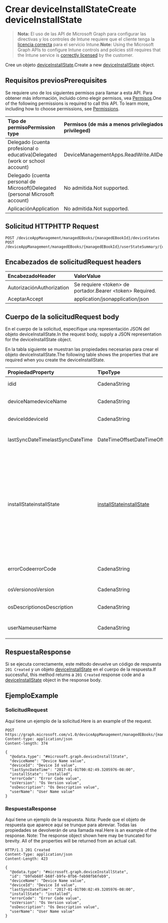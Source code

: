 # <a name="create-deviceinstallstate"></a><span data-ttu-id="c2f63-101">Crear deviceInstallState</span><span class="sxs-lookup"><span data-stu-id="c2f63-101">Create deviceInstallState</span></span>

> <span data-ttu-id="c2f63-102">**Nota:** El uso de las API de Microsoft Graph para configurar las directivas y los controles de Intune requiere que el cliente tenga la [licencia correcta](https://go.microsoft.com/fwlink/?linkid=839381) para el servicio Intune.</span><span class="sxs-lookup"><span data-stu-id="c2f63-102">**Note:** Using the Microsoft Graph APIs to configure Intune controls and policies still requires that the Intune service is [correctly licensed](https://go.microsoft.com/fwlink/?linkid=839381) by the customer.</span></span>

<span data-ttu-id="c2f63-103">Cree un objeto [deviceInstallState](../resources/intune_books_deviceinstallstate.md).</span><span class="sxs-lookup"><span data-stu-id="c2f63-103">Create a new [deviceInstallState](../resources/intune_books_deviceinstallstate.md) object.</span></span>
## <a name="prerequisites"></a><span data-ttu-id="c2f63-104">Requisitos previos</span><span class="sxs-lookup"><span data-stu-id="c2f63-104">Prerequisites</span></span>
<span data-ttu-id="c2f63-p101">Se requiere uno de los siguientes permisos para llamar a esta API. Para obtener más información, incluido cómo elegir permisos, vea [Permisos](../../../concepts/permissions_reference.md).</span><span class="sxs-lookup"><span data-stu-id="c2f63-p101">One of the following permissions is required to call this API. To learn more, including how to choose permissions, see [Permissions](../../../concepts/permissions_reference.md).</span></span>

|<span data-ttu-id="c2f63-107">Tipo de permiso</span><span class="sxs-lookup"><span data-stu-id="c2f63-107">Permission type</span></span>|<span data-ttu-id="c2f63-108">Permisos (de más a menos privilegiados)</span><span class="sxs-lookup"><span data-stu-id="c2f63-108">Permissions (from most to least privileged)</span></span>|
|:---|:---|
|<span data-ttu-id="c2f63-109">Delegado (cuenta profesional o educativa)</span><span class="sxs-lookup"><span data-stu-id="c2f63-109">Delegated (work or school account)</span></span>|<span data-ttu-id="c2f63-110">DeviceManagementApps.ReadWrite.All</span><span class="sxs-lookup"><span data-stu-id="c2f63-110">DeviceManagementApps.ReadWrite.All</span></span>|
|<span data-ttu-id="c2f63-111">Delegado (cuenta personal de Microsoft)</span><span class="sxs-lookup"><span data-stu-id="c2f63-111">Delegated (personal Microsoft account)</span></span>|<span data-ttu-id="c2f63-112">No admitida.</span><span class="sxs-lookup"><span data-stu-id="c2f63-112">Not supported.</span></span>|
|<span data-ttu-id="c2f63-113">Aplicación</span><span class="sxs-lookup"><span data-stu-id="c2f63-113">Application</span></span>|<span data-ttu-id="c2f63-114">No admitida.</span><span class="sxs-lookup"><span data-stu-id="c2f63-114">Not supported.</span></span>|

## <a name="http-request"></a><span data-ttu-id="c2f63-115">Solicitud HTTP</span><span class="sxs-lookup"><span data-stu-id="c2f63-115">HTTP Request</span></span>
<!-- {
  "blockType": "ignored"
}
-->
``` http
POST /deviceAppManagement/managedEBooks/{managedEBookId}/deviceStates
POST /deviceAppManagement/managedEBooks/{managedEBookId}/userStateSummary/{userInstallStateSummaryId}/deviceStates
```

## <a name="request-headers"></a><span data-ttu-id="c2f63-116">Encabezados de solicitud</span><span class="sxs-lookup"><span data-stu-id="c2f63-116">Request headers</span></span>
|<span data-ttu-id="c2f63-117">Encabezado</span><span class="sxs-lookup"><span data-stu-id="c2f63-117">Header</span></span>|<span data-ttu-id="c2f63-118">Valor</span><span class="sxs-lookup"><span data-stu-id="c2f63-118">Value</span></span>|
|:---|:---|
|<span data-ttu-id="c2f63-119">Autorización</span><span class="sxs-lookup"><span data-stu-id="c2f63-119">Authorization</span></span>|<span data-ttu-id="c2f63-120">Se requiere &lt;token&gt; de portador.</span><span class="sxs-lookup"><span data-stu-id="c2f63-120">Bearer &lt;token&gt; Required.</span></span>|
|<span data-ttu-id="c2f63-121">Aceptar</span><span class="sxs-lookup"><span data-stu-id="c2f63-121">Accept</span></span>|<span data-ttu-id="c2f63-122">application/json</span><span class="sxs-lookup"><span data-stu-id="c2f63-122">application/json</span></span>|

## <a name="request-body"></a><span data-ttu-id="c2f63-123">Cuerpo de la solicitud</span><span class="sxs-lookup"><span data-stu-id="c2f63-123">Request body</span></span>
<span data-ttu-id="c2f63-124">En el cuerpo de la solicitud, especifique una representación JSON del objeto deviceInstallState.</span><span class="sxs-lookup"><span data-stu-id="c2f63-124">In the request body, supply a JSON representation for the deviceInstallState object.</span></span>

<span data-ttu-id="c2f63-125">En la tabla siguiente se muestran las propiedades necesarias para crear el objeto deviceInstallState.</span><span class="sxs-lookup"><span data-stu-id="c2f63-125">The following table shows the properties that are required when you create the deviceInstallState.</span></span>

|<span data-ttu-id="c2f63-126">Propiedad</span><span class="sxs-lookup"><span data-stu-id="c2f63-126">Property</span></span>|<span data-ttu-id="c2f63-127">Tipo</span><span class="sxs-lookup"><span data-stu-id="c2f63-127">Type</span></span>|<span data-ttu-id="c2f63-128">Descripción</span><span class="sxs-lookup"><span data-stu-id="c2f63-128">Description</span></span>|
|:---|:---|:---|
|<span data-ttu-id="c2f63-129">id</span><span class="sxs-lookup"><span data-stu-id="c2f63-129">id</span></span>|<span data-ttu-id="c2f63-130">Cadena</span><span class="sxs-lookup"><span data-stu-id="c2f63-130">String</span></span>|<span data-ttu-id="c2f63-131">Clave de la entidad.</span><span class="sxs-lookup"><span data-stu-id="c2f63-131">Key of the entity.</span></span>|
|<span data-ttu-id="c2f63-132">deviceName</span><span class="sxs-lookup"><span data-stu-id="c2f63-132">deviceName</span></span>|<span data-ttu-id="c2f63-133">Cadena</span><span class="sxs-lookup"><span data-stu-id="c2f63-133">String</span></span>|<span data-ttu-id="c2f63-134">Nombre del dispositivo.</span><span class="sxs-lookup"><span data-stu-id="c2f63-134">Device name.</span></span>|
|<span data-ttu-id="c2f63-135">deviceId</span><span class="sxs-lookup"><span data-stu-id="c2f63-135">deviceId</span></span>|<span data-ttu-id="c2f63-136">Cadena</span><span class="sxs-lookup"><span data-stu-id="c2f63-136">String</span></span>|<span data-ttu-id="c2f63-137">Id. del dispositivo</span><span class="sxs-lookup"><span data-stu-id="c2f63-137">Device Id.</span></span>|
|<span data-ttu-id="c2f63-138">lastSyncDateTime</span><span class="sxs-lookup"><span data-stu-id="c2f63-138">lastSyncDateTime</span></span>|<span data-ttu-id="c2f63-139">DateTimeOffset</span><span class="sxs-lookup"><span data-stu-id="c2f63-139">DateTimeOffset</span></span>|<span data-ttu-id="c2f63-140">Fecha y hora de la última sincronización.</span><span class="sxs-lookup"><span data-stu-id="c2f63-140">Last sync date and time.</span></span>|
|<span data-ttu-id="c2f63-141">installState</span><span class="sxs-lookup"><span data-stu-id="c2f63-141">installState</span></span>|[<span data-ttu-id="c2f63-142">installState</span><span class="sxs-lookup"><span data-stu-id="c2f63-142">installState</span></span>](../resources/intune_books_installstate.md)|<span data-ttu-id="c2f63-143">El estado de instalación del libro electrónico.</span><span class="sxs-lookup"><span data-stu-id="c2f63-143">The install state of the eBook.</span></span> <span data-ttu-id="c2f63-144">Los valores posibles son `notApplicable`, `installed`, `failed`, `notInstalled`, `uninstallFailed` y `unknown`.</span><span class="sxs-lookup"><span data-stu-id="c2f63-144">The possible values are `notApplicable`, `installed`, `failed`, `notInstalled`, `uninstallFailed`, `unknown`, , , , , , or .</span></span>|
|<span data-ttu-id="c2f63-145">errorCode</span><span class="sxs-lookup"><span data-stu-id="c2f63-145">errorCode</span></span>|<span data-ttu-id="c2f63-146">Cadena</span><span class="sxs-lookup"><span data-stu-id="c2f63-146">String</span></span>|<span data-ttu-id="c2f63-147">El código de error si hay errores de instalación.</span><span class="sxs-lookup"><span data-stu-id="c2f63-147">The error code for install failures.</span></span>|
|<span data-ttu-id="c2f63-148">osVersion</span><span class="sxs-lookup"><span data-stu-id="c2f63-148">osVersion</span></span>|<span data-ttu-id="c2f63-149">Cadena</span><span class="sxs-lookup"><span data-stu-id="c2f63-149">String</span></span>|<span data-ttu-id="c2f63-150">Versión del sistema operativo.</span><span class="sxs-lookup"><span data-stu-id="c2f63-150">OS Version.</span></span>|
|<span data-ttu-id="c2f63-151">osDescription</span><span class="sxs-lookup"><span data-stu-id="c2f63-151">osDescription</span></span>|<span data-ttu-id="c2f63-152">Cadena</span><span class="sxs-lookup"><span data-stu-id="c2f63-152">String</span></span>|<span data-ttu-id="c2f63-153">Descripción del sistema operativo.</span><span class="sxs-lookup"><span data-stu-id="c2f63-153">OS Description.</span></span>|
|<span data-ttu-id="c2f63-154">userName</span><span class="sxs-lookup"><span data-stu-id="c2f63-154">userName</span></span>|<span data-ttu-id="c2f63-155">Cadena</span><span class="sxs-lookup"><span data-stu-id="c2f63-155">String</span></span>|<span data-ttu-id="c2f63-156">Nombre de usuario del dispositivo.</span><span class="sxs-lookup"><span data-stu-id="c2f63-156">Device User Name.</span></span>|



## <a name="response"></a><span data-ttu-id="c2f63-157">Respuesta</span><span class="sxs-lookup"><span data-stu-id="c2f63-157">Response</span></span>
<span data-ttu-id="c2f63-158">Si se ejecuta correctamente, este método devuelve un código de respuesta `201 Created` y un objeto [deviceInstallState](../resources/intune_books_deviceinstallstate.md) en el cuerpo de la respuesta.</span><span class="sxs-lookup"><span data-stu-id="c2f63-158">If successful, this method returns a `201 Created` response code and a [deviceInstallState](../resources/intune_books_deviceinstallstate.md) object in the response body.</span></span>

## <a name="example"></a><span data-ttu-id="c2f63-159">Ejemplo</span><span class="sxs-lookup"><span data-stu-id="c2f63-159">Example</span></span>
### <a name="request"></a><span data-ttu-id="c2f63-160">Solicitud</span><span class="sxs-lookup"><span data-stu-id="c2f63-160">Request</span></span>
<span data-ttu-id="c2f63-161">Aquí tiene un ejemplo de la solicitud.</span><span class="sxs-lookup"><span data-stu-id="c2f63-161">Here is an example of the request.</span></span>
``` http
POST https://graph.microsoft.com/v1.0/deviceAppManagement/managedEBooks/{managedEBookId}/deviceStates
Content-type: application/json
Content-length: 374

{
  "@odata.type": "#microsoft.graph.deviceInstallState",
  "deviceName": "Device Name value",
  "deviceId": "Device Id value",
  "lastSyncDateTime": "2017-01-01T00:02:49.3205976-08:00",
  "installState": "installed",
  "errorCode": "Error Code value",
  "osVersion": "Os Version value",
  "osDescription": "Os Description value",
  "userName": "User Name value"
}
```

### <a name="response"></a><span data-ttu-id="c2f63-162">Respuesta</span><span class="sxs-lookup"><span data-stu-id="c2f63-162">Response</span></span>
<span data-ttu-id="c2f63-p103">Aquí tiene un ejemplo de la respuesta. Nota: Puede que el objeto de respuesta que aparece aquí se trunque para abreviar. Todas las propiedades se devolverán de una llamada real.</span><span class="sxs-lookup"><span data-stu-id="c2f63-p103">Here is an example of the response. Note: The response object shown here may be truncated for brevity. All of the properties will be returned from an actual call.</span></span>
``` http
HTTP/1.1 201 Created
Content-Type: application/json
Content-Length: 423

{
  "@odata.type": "#microsoft.graph.deviceInstallState",
  "id": "b9feb68f-b68f-b9fe-8fb6-feb98fb6feb9",
  "deviceName": "Device Name value",
  "deviceId": "Device Id value",
  "lastSyncDateTime": "2017-01-01T00:02:49.3205976-08:00",
  "installState": "installed",
  "errorCode": "Error Code value",
  "osVersion": "Os Version value",
  "osDescription": "Os Description value",
  "userName": "User Name value"
}
```



